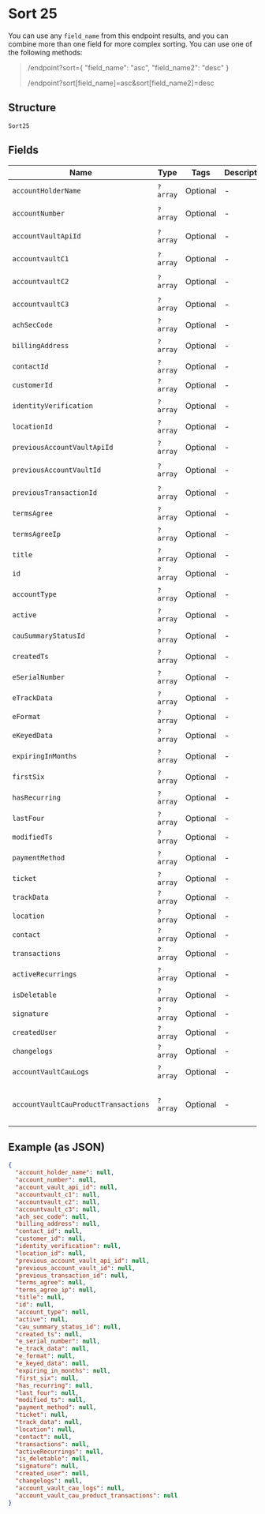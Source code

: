 
# Sort 25

You can use any `field_name` from this endpoint results, and you can combine more than one field for more complex sorting. You can use one of the following methods:

> /endpoint?sort={ "field_name": "asc", "field_name2": "desc" }
> 
> /endpoint?sort[field_name]=asc&sort[field_name2]=desc

## Structure

`Sort25`

## Fields

| Name | Type | Tags | Description | Getter | Setter |
|  --- | --- | --- | --- | --- | --- |
| `accountHolderName` | `?array` | Optional | - | getAccountHolderName(): ?array | setAccountHolderName(?array accountHolderName): void |
| `accountNumber` | `?array` | Optional | - | getAccountNumber(): ?array | setAccountNumber(?array accountNumber): void |
| `accountVaultApiId` | `?array` | Optional | - | getAccountVaultApiId(): ?array | setAccountVaultApiId(?array accountVaultApiId): void |
| `accountvaultC1` | `?array` | Optional | - | getAccountvaultC1(): ?array | setAccountvaultC1(?array accountvaultC1): void |
| `accountvaultC2` | `?array` | Optional | - | getAccountvaultC2(): ?array | setAccountvaultC2(?array accountvaultC2): void |
| `accountvaultC3` | `?array` | Optional | - | getAccountvaultC3(): ?array | setAccountvaultC3(?array accountvaultC3): void |
| `achSecCode` | `?array` | Optional | - | getAchSecCode(): ?array | setAchSecCode(?array achSecCode): void |
| `billingAddress` | `?array` | Optional | - | getBillingAddress(): ?array | setBillingAddress(?array billingAddress): void |
| `contactId` | `?array` | Optional | - | getContactId(): ?array | setContactId(?array contactId): void |
| `customerId` | `?array` | Optional | - | getCustomerId(): ?array | setCustomerId(?array customerId): void |
| `identityVerification` | `?array` | Optional | - | getIdentityVerification(): ?array | setIdentityVerification(?array identityVerification): void |
| `locationId` | `?array` | Optional | - | getLocationId(): ?array | setLocationId(?array locationId): void |
| `previousAccountVaultApiId` | `?array` | Optional | - | getPreviousAccountVaultApiId(): ?array | setPreviousAccountVaultApiId(?array previousAccountVaultApiId): void |
| `previousAccountVaultId` | `?array` | Optional | - | getPreviousAccountVaultId(): ?array | setPreviousAccountVaultId(?array previousAccountVaultId): void |
| `previousTransactionId` | `?array` | Optional | - | getPreviousTransactionId(): ?array | setPreviousTransactionId(?array previousTransactionId): void |
| `termsAgree` | `?array` | Optional | - | getTermsAgree(): ?array | setTermsAgree(?array termsAgree): void |
| `termsAgreeIp` | `?array` | Optional | - | getTermsAgreeIp(): ?array | setTermsAgreeIp(?array termsAgreeIp): void |
| `title` | `?array` | Optional | - | getTitle(): ?array | setTitle(?array title): void |
| `id` | `?array` | Optional | - | getId(): ?array | setId(?array id): void |
| `accountType` | `?array` | Optional | - | getAccountType(): ?array | setAccountType(?array accountType): void |
| `active` | `?array` | Optional | - | getActive(): ?array | setActive(?array active): void |
| `cauSummaryStatusId` | `?array` | Optional | - | getCauSummaryStatusId(): ?array | setCauSummaryStatusId(?array cauSummaryStatusId): void |
| `createdTs` | `?array` | Optional | - | getCreatedTs(): ?array | setCreatedTs(?array createdTs): void |
| `eSerialNumber` | `?array` | Optional | - | getESerialNumber(): ?array | setESerialNumber(?array eSerialNumber): void |
| `eTrackData` | `?array` | Optional | - | getETrackData(): ?array | setETrackData(?array eTrackData): void |
| `eFormat` | `?array` | Optional | - | getEFormat(): ?array | setEFormat(?array eFormat): void |
| `eKeyedData` | `?array` | Optional | - | getEKeyedData(): ?array | setEKeyedData(?array eKeyedData): void |
| `expiringInMonths` | `?array` | Optional | - | getExpiringInMonths(): ?array | setExpiringInMonths(?array expiringInMonths): void |
| `firstSix` | `?array` | Optional | - | getFirstSix(): ?array | setFirstSix(?array firstSix): void |
| `hasRecurring` | `?array` | Optional | - | getHasRecurring(): ?array | setHasRecurring(?array hasRecurring): void |
| `lastFour` | `?array` | Optional | - | getLastFour(): ?array | setLastFour(?array lastFour): void |
| `modifiedTs` | `?array` | Optional | - | getModifiedTs(): ?array | setModifiedTs(?array modifiedTs): void |
| `paymentMethod` | `?array` | Optional | - | getPaymentMethod(): ?array | setPaymentMethod(?array paymentMethod): void |
| `ticket` | `?array` | Optional | - | getTicket(): ?array | setTicket(?array ticket): void |
| `trackData` | `?array` | Optional | - | getTrackData(): ?array | setTrackData(?array trackData): void |
| `location` | `?array` | Optional | - | getLocation(): ?array | setLocation(?array location): void |
| `contact` | `?array` | Optional | - | getContact(): ?array | setContact(?array contact): void |
| `transactions` | `?array` | Optional | - | getTransactions(): ?array | setTransactions(?array transactions): void |
| `activeRecurrings` | `?array` | Optional | - | getActiveRecurrings(): ?array | setActiveRecurrings(?array activeRecurrings): void |
| `isDeletable` | `?array` | Optional | - | getIsDeletable(): ?array | setIsDeletable(?array isDeletable): void |
| `signature` | `?array` | Optional | - | getSignature(): ?array | setSignature(?array signature): void |
| `createdUser` | `?array` | Optional | - | getCreatedUser(): ?array | setCreatedUser(?array createdUser): void |
| `changelogs` | `?array` | Optional | - | getChangelogs(): ?array | setChangelogs(?array changelogs): void |
| `accountVaultCauLogs` | `?array` | Optional | - | getAccountVaultCauLogs(): ?array | setAccountVaultCauLogs(?array accountVaultCauLogs): void |
| `accountVaultCauProductTransactions` | `?array` | Optional | - | getAccountVaultCauProductTransactions(): ?array | setAccountVaultCauProductTransactions(?array accountVaultCauProductTransactions): void |

## Example (as JSON)

```json
{
  "account_holder_name": null,
  "account_number": null,
  "account_vault_api_id": null,
  "accountvault_c1": null,
  "accountvault_c2": null,
  "accountvault_c3": null,
  "ach_sec_code": null,
  "billing_address": null,
  "contact_id": null,
  "customer_id": null,
  "identity_verification": null,
  "location_id": null,
  "previous_account_vault_api_id": null,
  "previous_account_vault_id": null,
  "previous_transaction_id": null,
  "terms_agree": null,
  "terms_agree_ip": null,
  "title": null,
  "id": null,
  "account_type": null,
  "active": null,
  "cau_summary_status_id": null,
  "created_ts": null,
  "e_serial_number": null,
  "e_track_data": null,
  "e_format": null,
  "e_keyed_data": null,
  "expiring_in_months": null,
  "first_six": null,
  "has_recurring": null,
  "last_four": null,
  "modified_ts": null,
  "payment_method": null,
  "ticket": null,
  "track_data": null,
  "location": null,
  "contact": null,
  "transactions": null,
  "activeRecurrings": null,
  "is_deletable": null,
  "signature": null,
  "created_user": null,
  "changelogs": null,
  "account_vault_cau_logs": null,
  "account_vault_cau_product_transactions": null
}
```

